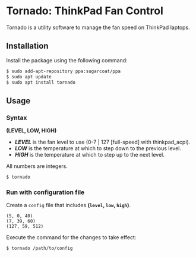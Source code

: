 # Tornado: ThinkPad Fan Control

Tornado is a utility software to manage the fan speed on ThinkPad laptops.

## Installation

Install the package using the following command:

```bash
$ sudo add-apt-repository ppa:sugarcoat/ppa
$ sudo apt update
$ sudo apt install tornado
```

## Usage

### Syntax

**(LEVEL, LOW, HIGH)**

- ***LEVEL*** is the fan level to use (0-7 | 127 [full-speed] with thinkpad_acpi).
- ***LOW*** is the temperature at which to step down to the previous level.
- ***HIGH*** is the temperature at which to step up to the next level.

All numbers are integers.

```bash
$ tornado
```

### Run with configuration file
Create a `config` file that includes **(`level`, `low`, `high`)**.
```
(5, 0, 40)
(7, 39, 60)
(127, 59, 512)
```

Execute the command for the changes to take effect:
```bash
$ tornado /path/to/config
```
